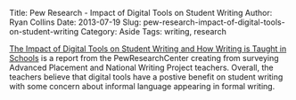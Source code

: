 Title: Pew Research - Impact of Digital Tools on Student Writing
Author: Ryan Collins
Date: 2013-07-19
Slug: pew-research-impact-of-digital-tools-on-student-writing
Category: Aside
Tags: writing, research

[The Impact of Digital Tools on Student Writing and How Writing is Taught in Schools](http://pewinternet.org/~/media//Files/Reports/2013/PIP_NWP%20Writing%20and%20Tech.pdf) is a report from the PewResearchCenter creating from surveying Advanced Placement and National Writing Project teachers. Overall, the teachers believe that digital tools have a postive benefit on student writing with some concern about informal language appearing in formal writing.